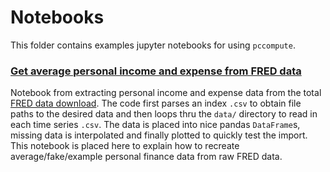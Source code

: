 # Notebooks

This folder contains examples jupyter notebooks for using `pccompute`.

### [Get average personal income and expense from FRED data](Get%20average%20personal%20income%20and%20expense%20from%20FRED%20data.ipynb)

Notebook from extracting personal income and expense data from the total [FRED data download](https://research.stlouisfed.org/fred2/downloaddata/).  The code first parses an index `.csv` to obtain file paths to the desired data and then loops thru the `data/` directory to read in each time series `.csv`.  The data is placed into nice pandas `DataFrame`s, missing data is interpolated and finally plotted to quickly test the import.  This notebook is placed here to explain how to recreate average/fake/example personal finance data from raw FRED data.
